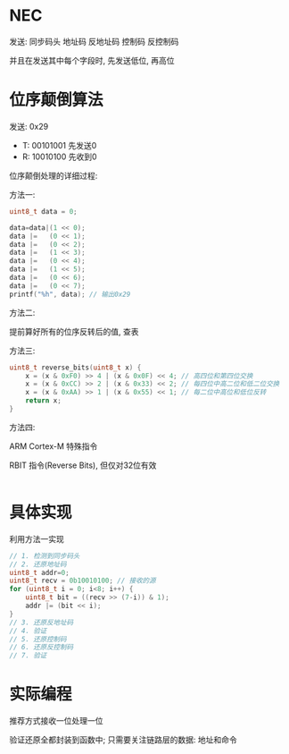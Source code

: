 # NEC

发送: 同步码头 地址码 反地址码 控制码 反控制码

并且在发送其中每个字段时, 先发送低位, 再高位

# 位序颠倒算法

发送: 0x29
- T: 00101001 先发送0
- R: 10010100 先收到0

位序颠倒处理的详细过程:

方法一:

```c
uint8_t data = 0;

data=data|(1 << 0);
data |=   (0 << 1);
data |=   (0 << 2);
data |=   (1 << 3);
data |=   (0 << 4);
data |=   (1 << 5);
data |=   (0 << 6);
data |=   (0 << 7);
printf("%h", data); // 输出0x29
```

方法二:

提前算好所有的位序反转后的值, 查表

方法三:

```c
uint8_t reverse_bits(uint8_t x) {
    x = (x & 0xF0) >> 4 | (x & 0x0F) << 4; // 高四位和第四位交换
    x = (x & 0xCC) >> 2 | (x & 0x33) << 2; // 每四位中高二位和低二位交换
    x = (x & 0xAA) >> 1 | (x & 0x55) << 1; // 每二位中高位和低位反转
    return x;
}
```

方法四:

ARM Cortex-M 特殊指令

RBIT 指令(Reverse Bits), 但仅对32位有效

```c
```

# 具体实现

利用方法一实现

```c
// 1. 检测到同步码头
// 2. 还原地址码
uint8_t addr=0;
uint8_t recv = 0b10010100; // 接收的源
for (uint8_t i = 0; i<8; i++) {
    uint8_t bit = ((recv >> (7-i)) & 1);
    addr |= (bit << i);
}
// 3. 还原反地址码
// 4. 验证
// 5. 还原控制码
// 6. 还原反控制码
// 7. 验证
```

# 实际编程

推荐方式接收一位处理一位

验证还原全都封装到函数中; 只需要关注链路层的数据: 地址和命令

